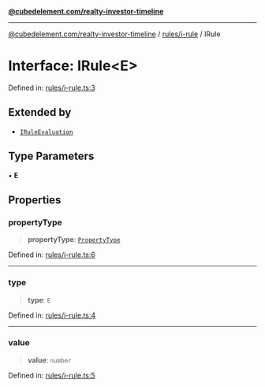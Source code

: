 [**@cubedelement.com/realty-investor-timeline**](../../../index.md)

---

[@cubedelement.com/realty-investor-timeline](../../../modules.md) / [rules/i-rule](../index.md) / IRule

# Interface: IRule\<E\>

Defined in: [rules/i-rule.ts:3](https://github.com/kvernon/realty-investor-timeline/blob/c7446a8a5576468ac5874a2dd8323180fa97a55b/src/rules/i-rule.ts#L3)

## Extended by

- [`IRuleEvaluation`](../../rule-evaluation/interfaces/IRuleEvaluation.md)

## Type Parameters

• **E**

## Properties

### propertyType

> **propertyType**: [`PropertyType`](../../../properties/property-type/enumerations/PropertyType.md)

Defined in: [rules/i-rule.ts:6](https://github.com/kvernon/realty-investor-timeline/blob/c7446a8a5576468ac5874a2dd8323180fa97a55b/src/rules/i-rule.ts#L6)

---

### type

> **type**: `E`

Defined in: [rules/i-rule.ts:4](https://github.com/kvernon/realty-investor-timeline/blob/c7446a8a5576468ac5874a2dd8323180fa97a55b/src/rules/i-rule.ts#L4)

---

### value

> **value**: `number`

Defined in: [rules/i-rule.ts:5](https://github.com/kvernon/realty-investor-timeline/blob/c7446a8a5576468ac5874a2dd8323180fa97a55b/src/rules/i-rule.ts#L5)
